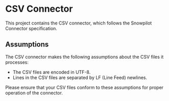 # CSV Connector

This project contains the CSV connector, which follows the Snowpilot Connector specification.

## Assumptions

The CSV connector makes the following assumptions about the CSV files it processes:

- The CSV files are encoded in UTF-8.
- Lines in the CSV files are separated by LF (Line Feed) newlines.

Please ensure that your CSV files conform to these assumptions for proper operation of the connector.